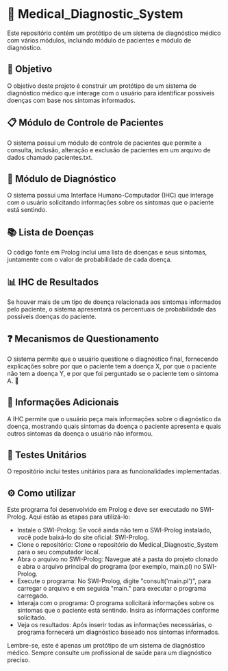 # 🏥 Medical_Diagnostic_System
Este repositório contém um protótipo de um sistema de diagnóstico médico com vários módulos, incluindo módulo de pacientes e módulo de diagnóstico.

## 🎯 Objetivo
O objetivo deste projeto é construir um protótipo de um sistema de diagnóstico médico que interage com o usuário para identificar possíveis doenças com base nos sintomas informados.

## 📋 Módulo de Controle de Pacientes
O sistema possui um módulo de controle de pacientes que permite a consulta, inclusão, alteração e exclusão de pacientes em um arquivo de dados chamado pacientes.txt. 

## 🤖 Módulo de Diagnóstico
O sistema possui uma Interface Humano-Computador (IHC) que interage com o usuário solicitando informações sobre os sintomas que o paciente está sentindo.

## 📚 Lista de Doenças
O código fonte em Prolog inclui uma lista de doenças e seus sintomas, juntamente com o valor de probabilidade de cada doença. 

## 📊 IHC de Resultados
Se houver mais de um tipo de doença relacionada aos sintomas informados pelo paciente, o sistema apresentará os percentuais de probabilidade das possíveis doenças do paciente. 

## ❓ Mecanismos de Questionamento
O sistema permite que o usuário questione o diagnóstico final, fornecendo explicações sobre por que o paciente tem a doença X, por que o paciente não tem a doença Y, e por que foi perguntado se o paciente tem o sintoma A. 🧐

## 📖 Informações Adicionais
A IHC permite que o usuário peça mais informações sobre o diagnóstico da doença, mostrando quais sintomas da doença o paciente apresenta e quais outros sintomas da doença o usuário não informou. 

## 🧪 Testes Unitários
O repositório inclui testes unitários para as funcionalidades implementadas. 

## ⚙️ Como utilizar
Este programa foi desenvolvido em Prolog e deve ser executado no SWI-Prolog. Aqui estão as etapas para utilizá-lo:

- Instale o SWI-Prolog: Se você ainda não tem o SWI-Prolog instalado, você pode baixá-lo do site oficial: SWI-Prolog.
- Clone o repositório: Clone o repositório do Medical_Diagnostic_System para o seu computador local.
- Abra o arquivo no SWI-Prolog: Navegue até a pasta do projeto clonado e abra o arquivo principal do programa (por exemplo, main.pl) no SWI-Prolog.
- Execute o programa: No SWI-Prolog, digite "consult('main.pl')", para carregar o arquivo e em seguida "main." para executar o programa carregado.
- Interaja com o programa: O programa solicitará informações sobre os sintomas que o paciente está sentindo. Insira as informações conforme solicitado.
- Veja os resultados: Após inserir todas as informações necessárias, o programa fornecerá um diagnóstico baseado nos sintomas informados.

Lembre-se, este é apenas um protótipo de um sistema de diagnóstico médico. Sempre consulte um profissional de saúde para um diagnóstico preciso.
